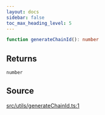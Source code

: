 ```yaml
---
layout: docs
sidebar: false
toc_max_heading_level: 5
---
```


```ts
function generateChainId(): number
```

## Returns

`number`

## Source

[src/utils/generateChainId.ts:1](https://github.com/OffchainLabs/arbitrum-orbit-sdk/blob/27c24d61cdc7e62a81af29bd04f39d5a3549ecb3/src/utils/generateChainId.ts#L1)
